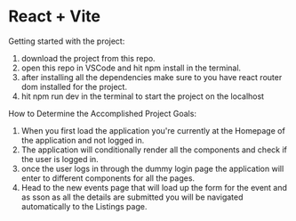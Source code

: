 # React + Vite

Getting started with the project:

1. download the project from this repo.
2. open this repo in VSCode and hit npm install in the terminal.
3. after installing all the dependencies make sure to you have react router dom installed for the project.
4. hit npm run dev in the terminal to start the project on the localhost

How to Determine the Accomplished Project Goals:

1. When you first load the application you're currently at the Homepage of the application and not logged in.
2. The application will conditionally render all the components and check if the user is logged in.
3. once the user logs in through the dummy login page the application will enter to different components for all the pages.
4. Head to the new events page that will load up the form for the event and as sson as all the details are submitted you will be navigated automatically to the Listings page.
